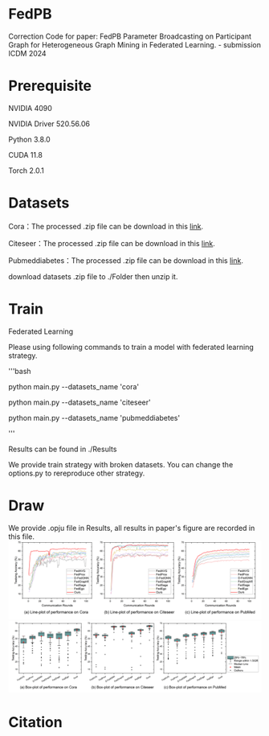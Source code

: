 # FedPB
 Correction Code for paper: FedPB Parameter Broadcasting on Participant Graph for Heterogeneous Graph Mining in Federated Learning. - submission ICDM 2024

# Prerequisite
NVIDIA 4090

NVIDIA Driver 520.56.06

Python 3.8.0

CUDA 11.8

Torch 2.0.1

# Datasets
Cora：The processed .zip file can be download in this [link](https://drive.google.com/file/d/1x33NTyMZ9OdSo6Uk-2LL6r2_VTJ1ZKzA/view?usp=drive_link).

Citeseer：The processed .zip file can be download in this [link](https://drive.google.com/file/d/1G--eb13nfEa4X8NhW4Z6kQ__GWawKA30/view?usp=drive_link).

Pubmeddiabetes：The processed .zip file can be download in this [link](https://drive.google.com/file/d/1W5onFRDemqgzQDOOl23yqQcnpb6vuoeY/view?usp=drive_link).

download datasets .zip file to ./Folder then unzip it.

# Train
Federated Learning

Please using following commands to train a model with federated learning strategy.

'''bash

python main.py --datasets_name 'cora'

python main.py --datasets_name 'citeseer'

python main.py --datasets_name 'pubmeddiabetes'

'''

Results can be found in ./Results

We provide train strategy with broken datasets. You can change the options.py to rereproduce other strategy.

# Draw
We provide .opju file in Results, all results in paper's figure are recorded in this file.
![Figure4](https://github.com/TaisePu/FedPB/blob/main/Figures/Figure4.png)
![Figure5](https://github.com/TaisePu/FedPB/blob/main/Figures/Figure5.png)
# Citation
